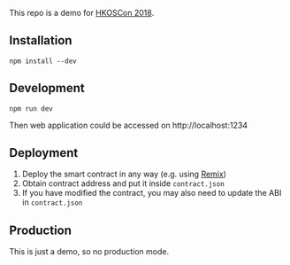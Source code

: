 This repo is a demo for [HKOSCon 2018](https://hkoscon.org/2018/).

## Installation

`npm install --dev`

## Development

`npm run dev`

Then web application could be accessed on http://localhost:1234

## Deployment

1. Deploy the smart contract in any way (e.g. using [Remix](https://remix.ethereum.org/))
1. Obtain contract address and put it inside `contract.json`
1. If you have modified the contract, you may also need to update the ABI in `contract.json`

## Production

This is just a demo, so no production mode.
